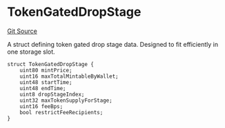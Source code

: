# TokenGatedDropStage
[Git Source](https://github.com/Provenance-Market/Provenance-AI-Backend-v2/blob/fbadee5cddd353412cd3f65d2fe397629bb40751/src/lib/SeaDropStructs.sol)

A struct defining token gated drop stage data.
Designed to fit efficiently in one storage slot.


```solidity
struct TokenGatedDropStage {
    uint80 mintPrice;
    uint16 maxTotalMintableByWallet;
    uint48 startTime;
    uint48 endTime;
    uint8 dropStageIndex;
    uint32 maxTokenSupplyForStage;
    uint16 feeBps;
    bool restrictFeeRecipients;
}
```

